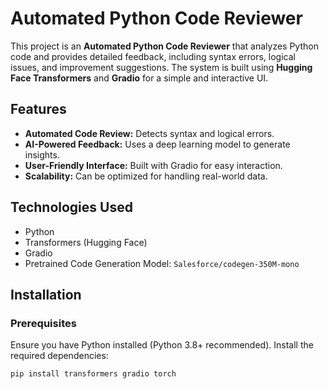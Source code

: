 # Automated Python Code Reviewer

This project is an **Automated Python Code Reviewer** that analyzes Python code and provides detailed feedback, including syntax errors, logical issues, and improvement suggestions. The system is built using **Hugging Face Transformers** and **Gradio** for a simple and interactive UI.

## Features

- **Automated Code Review:** Detects syntax and logical errors.
- **AI-Powered Feedback:** Uses a deep learning model to generate insights.
- **User-Friendly Interface:** Built with Gradio for easy interaction.
- **Scalability:** Can be optimized for handling real-world data.

## Technologies Used

- Python
- Transformers (Hugging Face)
- Gradio
- Pretrained Code Generation Model: `Salesforce/codegen-350M-mono`

## Installation

### Prerequisites

Ensure you have Python installed (Python 3.8+ recommended). Install the required dependencies:

```bash
pip install transformers gradio torch
